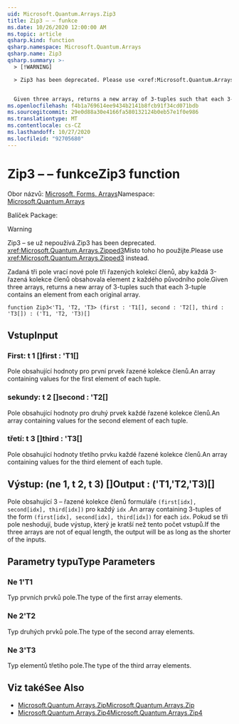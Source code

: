 ```yaml
---
uid: Microsoft.Quantum.Arrays.Zip3
title: Zip3 – – funkce
ms.date: 10/26/2020 12:00:00 AM
ms.topic: article
qsharp.kind: function
qsharp.namespace: Microsoft.Quantum.Arrays
qsharp.name: Zip3
qsharp.summary: >-
  > [!WARNING]

  > Zip3 has been deprecated. Please use <xref:Microsoft.Quantum.Arrays.Zipped3> instead.


  Given three arrays, returns a new array of 3-tuples such that each 3-tuple contains an element from each original array.
ms.openlocfilehash: f4b1a769614ee9434b2141b8fcb91f34cd071bdb
ms.sourcegitcommit: 29e0d88a30e4166fa580132124b0eb57e1f0e986
ms.translationtype: MT
ms.contentlocale: cs-CZ
ms.lasthandoff: 10/27/2020
ms.locfileid: "92705680"
---
```

# <a name="zip3-function"></a><span data-ttu-id="b8146-102">Zip3 – – funkce</span><span class="sxs-lookup"><span data-stu-id="b8146-102">Zip3 function</span></span>

<span data-ttu-id="b8146-103">Obor názvů: [Microsoft. Forms. Arrays](xref:Microsoft.Quantum.Arrays)</span><span class="sxs-lookup"><span data-stu-id="b8146-103">Namespace: [Microsoft.Quantum.Arrays](xref:Microsoft.Quantum.Arrays)</span></span>

<span data-ttu-id="b8146-104">Balíček [](https://nuget.org/packages/)</span><span class="sxs-lookup"><span data-stu-id="b8146-104">Package: [](https://nuget.org/packages/)</span></span>


> [!WARNING]
> <span data-ttu-id="b8146-105">Zip3 – se už nepoužívá.</span><span class="sxs-lookup"><span data-stu-id="b8146-105">Zip3 has been deprecated.</span></span> <span data-ttu-id="b8146-106"><xref:Microsoft.Quantum.Arrays.Zipped3>Místo toho ho použijte.</span><span class="sxs-lookup"><span data-stu-id="b8146-106">Please use <xref:Microsoft.Quantum.Arrays.Zipped3> instead.</span></span>

<span data-ttu-id="b8146-107">Zadaná tři pole vrací nové pole tří řazených kolekcí členů, aby každá 3-řazená kolekce členů obsahovala element z každého původního pole.</span><span class="sxs-lookup"><span data-stu-id="b8146-107">Given three arrays, returns a new array of 3-tuples such that each 3-tuple contains an element from each original array.</span></span>

```qsharp
function Zip3<'T1, 'T2, 'T3> (first : 'T1[], second : 'T2[], third : 'T3[]) : ('T1, 'T2, 'T3)[]
```


## <a name="input"></a><span data-ttu-id="b8146-108">Vstup</span><span class="sxs-lookup"><span data-stu-id="b8146-108">Input</span></span>

### <a name="first--t1"></a><span data-ttu-id="b8146-109">First: t 1 []</span><span class="sxs-lookup"><span data-stu-id="b8146-109">first : 'T1[]</span></span>

<span data-ttu-id="b8146-110">Pole obsahující hodnoty pro první prvek řazené kolekce členů.</span><span class="sxs-lookup"><span data-stu-id="b8146-110">An array containing values for the first element of each tuple.</span></span>


### <a name="second--t2"></a><span data-ttu-id="b8146-111">sekundy: t 2 []</span><span class="sxs-lookup"><span data-stu-id="b8146-111">second : 'T2[]</span></span>

<span data-ttu-id="b8146-112">Pole obsahující hodnoty pro druhý prvek každé řazené kolekce členů.</span><span class="sxs-lookup"><span data-stu-id="b8146-112">An array containing values for the second element of each tuple.</span></span>


### <a name="third--t3"></a><span data-ttu-id="b8146-113">třetí: t 3 []</span><span class="sxs-lookup"><span data-stu-id="b8146-113">third : 'T3[]</span></span>

<span data-ttu-id="b8146-114">Pole obsahující hodnoty třetího prvku každé řazené kolekce členů.</span><span class="sxs-lookup"><span data-stu-id="b8146-114">An array containing values for the third element of each tuple.</span></span>



## <a name="output--t1t2t3"></a><span data-ttu-id="b8146-115">Výstup: (ne 1, t 2, t 3) []</span><span class="sxs-lookup"><span data-stu-id="b8146-115">Output : ('T1,'T2,'T3)[]</span></span>

<span data-ttu-id="b8146-116">Pole obsahující 3 – řazené kolekce členů formuláře `(first[idx], second[idx], third[idx])` pro každý `idx` .</span><span class="sxs-lookup"><span data-stu-id="b8146-116">An array containing 3-tuples of the form `(first[idx], second[idx], third[idx])` for each `idx`.</span></span> <span data-ttu-id="b8146-117">Pokud se tři pole neshodují, bude výstup, který je kratší než tento počet vstupů.</span><span class="sxs-lookup"><span data-stu-id="b8146-117">If the three arrays are not of equal length, the output will be as long as the shorter of the inputs.</span></span>

## <a name="type-parameters"></a><span data-ttu-id="b8146-118">Parametry typu</span><span class="sxs-lookup"><span data-stu-id="b8146-118">Type Parameters</span></span>

### <a name="t1"></a><span data-ttu-id="b8146-119">Ne 1</span><span class="sxs-lookup"><span data-stu-id="b8146-119">'T1</span></span>

<span data-ttu-id="b8146-120">Typ prvních prvků pole.</span><span class="sxs-lookup"><span data-stu-id="b8146-120">The type of the first array elements.</span></span>
### <a name="t2"></a><span data-ttu-id="b8146-121">Ne 2</span><span class="sxs-lookup"><span data-stu-id="b8146-121">'T2</span></span>

<span data-ttu-id="b8146-122">Typ druhých prvků pole.</span><span class="sxs-lookup"><span data-stu-id="b8146-122">The type of the second array elements.</span></span>
### <a name="t3"></a><span data-ttu-id="b8146-123">Ne 3</span><span class="sxs-lookup"><span data-stu-id="b8146-123">'T3</span></span>

<span data-ttu-id="b8146-124">Typ elementů třetího pole.</span><span class="sxs-lookup"><span data-stu-id="b8146-124">The type of the third array elements.</span></span>

## <a name="see-also"></a><span data-ttu-id="b8146-125">Viz také</span><span class="sxs-lookup"><span data-stu-id="b8146-125">See Also</span></span>

- [<span data-ttu-id="b8146-126">Microsoft.Quantum.Arrays.Zip</span><span class="sxs-lookup"><span data-stu-id="b8146-126">Microsoft.Quantum.Arrays.Zip</span></span>](xref:Microsoft.Quantum.Arrays.Zip)
- [<span data-ttu-id="b8146-127">Microsoft.Quantum.Arrays.Zip4</span><span class="sxs-lookup"><span data-stu-id="b8146-127">Microsoft.Quantum.Arrays.Zip4</span></span>](xref:Microsoft.Quantum.Arrays.Zip4)